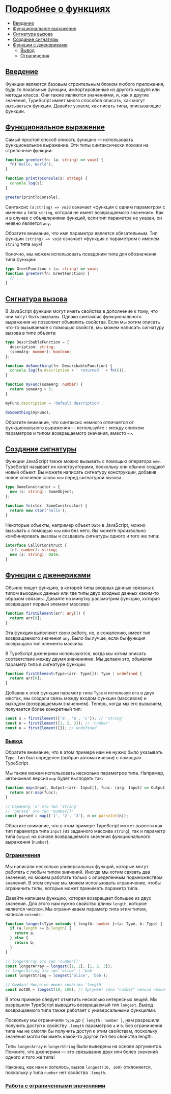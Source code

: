# [Подробнее о функциях](../index.md)

- [Введение](#введение)
- [Функциональное выражение](#функциональное-выражение)
- [Сигнатура вызова](#сигнатура-вызова)
- [Создание сигнатуры](#создание-сигнатуры)
- [Функции с дженериками](#функции-с-дженериками)
  - [Вывод](#вывод)
  - [Ограничения](#ограничения)

## [Введение](#)

Функции являются базовым строительным блоком любого приложения, будь то локальные функции, импортированные из другого модуля или методы класса. Они также являются значениями, и, как и другие значения, TypeScript имеет много способов описать, как могут вызываться функции. Давайте узнаем, как писать типы, описывающие функции.

## [Функциональное выражение](#)

Самый простой способ описать функцию — использовать функциональное выражение. Эти типы синтаксически похожи на стрелочные функции:

```ts
function greeter(fn: (a: string) => void) {
  fn('Hello, World');
}

function printToConsole(s: string) {
  console.log(s);
}

greeter(printToConsole);
```

Синтаксис `(a:string) => void` означает «функция с одним параметром с именем `a` типа `string`, которая не имеет возвращаемого значения». Как и в случае с объявлениями функций, если тип параметра не указан, он неявно является `any`.

Обратите внимание, что имя параметра является обязательным. Тип функции `(string) => void` означает «функция с параметром с именем `string` типа `any`»!

Конечно, мы можем использовать псевдоним типа для обозначения типа функции:

```ts
type GreetFunction = (a: string) => void;
function greeter(fn: GreetFunction) {
  // ...
}
```

## [Сигнатура вызова](#)

В JavaScript функции могут иметь свойства в дополнение к тому, что они могут быть вызваны. Однако синтаксис функционального выражения не позволяет объявлять свойства. Если мы хотим описать что-то вызываемое с помощью свойств, мы можем написать сигнатуру вызова в типе объекта:

```ts
type DescribableFunction = {
  description: string;
  (someArg: number): boolean;
};

function doSomething(fn: DescribableFunction) {
  console.log(fn.description + ' returned ' + fn(6));
}

function myFunc(someArg: number) {
  return someArg > 3;
}

myFunc.description = 'default description';

doSomething(myFunc);
```

Обратите внимание, что синтаксис немного отличается от функционального выражения — используйте `:` между списком параметров и типом возвращаемого значения, вместо `=>`.

## [Создание сигнатуры](#)

Функции JavaScript также можно вызывать с помощью оператора `new`. TypeScript называет их конструкторами, поскольку они обычно создают новый объект. Вы можете написать сигнатуру конструкции, добавив новое ключевое слово `new` перед сигнатурой вызова:

```ts
type SomeConstructor = {
  new (s: string): SomeObject;
};

function fn(ctor: SomeConstructor) {
  return new ctor('hello');
}
```

Некоторые объекты, например объект `Date` в JavaScript, можно вызывать с помощью `new` или без него. Вы можете произвольно комбинировать вызовы и создавать сигнатуры одного и того же типа:

```ts
interface CallOrConstruct {
  (n?: number): string;
  new (s: string): Date;
}
```

## [Функции с дженериками](#)

Обычно пишут функцию, в которой типы входных данных связаны с типом выходных данных или где типы двух входных данных каким-то образом связаны. Давайте на минутку рассмотрим функцию, которая возвращает первый элемент массива:

```ts
function firstElement(arr: any[]) {
  return arr[0];
}
```

Эта функция выполняет свою работу, но, к сожалению, имеет тип возвращаемого значения `any`. Было бы лучше, если бы функция возвращала тип элемента массива.

В TypeScript дженерики используются, когда мы хотим описать соответствие между двумя значениями. Мы делаем это, объявляя параметр типа в сигнатуре функции:

```ts
function firstElement<Type>(arr: Type[]): Type | undefined {
  return arr[0];
}
```

Добавив к этой функции параметр типа `Type` и используя его в двух местах, мы создали связь между входом функции (массивом) и выходом (возвращаемым значением). Теперь, когда мы его вызываем, получается более конкретный тип:

```ts
const s = firstElement(['a', 'b', 'c']); // 'string'
const n = firstElement([1, 2, 3]); // 'number'
const u = firstElement([]); // undefined
```

### [Вывод](#)

Обратите внимание, что в этом примере нам не нужно было указывать `Type`. Тип был определен (выбран автоматически) с помощью TypeScript.

Мы также можем использовать несколько параметров типа. Например, автономная версия `map` будет выглядеть так:

```ts
function map<Input, Output>(arr: Input[], func: (arg: Input) => Output): Output[] {
  return arr.map(func);
}

// Параметр 'n' это тип 'string'
// 'parsed' это тип 'number[]'
const parsed = map(['1', '2', '3'], n => parseInt(n));
```

Обратите внимание, что в этом примере TypeScript может вывести как тип параметра типа `Input` (из заданного массива `string`), так и параметр типа `Output` на основе возвращаемого значения функционального выражения (`number`).

### [Ограничения](#)

Мы написали несколько универсальных функций, которые могут работать с любым типом значений. Иногда мы хотим связать два значения, но можем работать только с определенным подмножеством значений. В этом случае мы можем использовать ограничение, чтобы ограничить типы, которые может принимать параметр типа.

Давайте напишем функцию, которая возвращает большее из двух значений. Для этого нам нужно свойство длины `length`, которое является числом. Мы ограничиваем параметр типа этим типом, написав `extends`:

```ts
function longest<Type extends { length: number }>(a: Type, b: Type) {
  if (a.length >= b.length) {
    return a;
  } else {
    return b;
  }
}

// longerArray это тип 'number[]'
const longerArray = longest([1, 2], [1, 2, 3]);
// longerString это тип 'alice' | 'bob'
const longerString = longest('alice', 'bob');

// Ошибка! Числа не имеют свойство 'length'
const notOK = longest(10, 100); // Аргумент типа "number" нельзя назначить параметру типа "{ length: number; }".
```

В этом примере следует отметить несколько интересных вещей. Мы разрешили TypeScript выводить возвращаемый тип `longest`. Вывод возвращаемого типа также работает с универсальными функциями.

Поскольку мы ограничили `Type` до `{ length: number }`, нам разрешили получить доступ к свойству `.length` параметров `a` и `b`. Без ограничения типа мы не смогли бы получить доступ к этим свойствам, поскольку значения могли бы иметь какой-то другой тип без свойства length.

Типы `longerArray` и `longerString` были выведены на основе аргументов. Помните, что дженерики — это связывание двух или более значений одного и того же типа!

Наконец, как нам и хотелось, вызов `longest(10, 100)` отклоняется, поскольку у типа `number` нет свойства `.length`.

### [Работа с ограниченными значениями](#)
